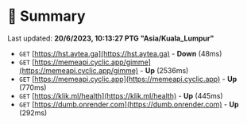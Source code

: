 # 📖 Summary
Last updated: **20/6/2023, 10:13:27 PTG "Asia/Kuala_Lumpur"**

- `GET` [https://hst.aytea.ga](https://hst.aytea.ga) - **Down** (48ms)
- `GET` [https://memeapi.cyclic.app/gimme](https://memeapi.cyclic.app/gimme) - **Up** (2536ms)
- `GET` [https://memeapi.cyclic.app](https://memeapi.cyclic.app) - **Up** (770ms)
- `GET` [https://klik.ml/health](https://klik.ml/health) - **Up** (445ms)
- `GET` [https://dumb.onrender.com](https://dumb.onrender.com) - **Up** (292ms)
